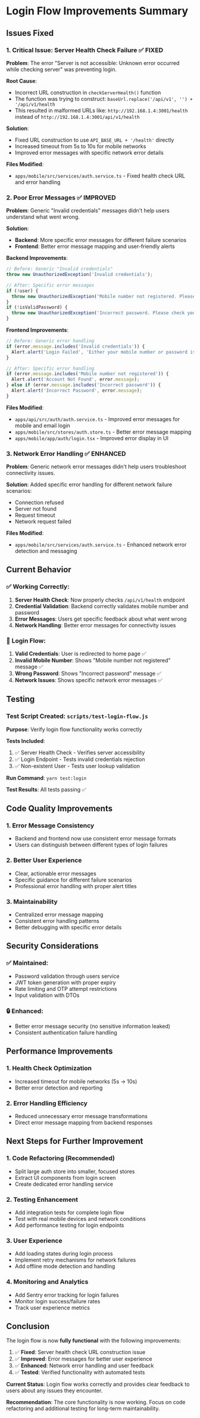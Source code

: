 # Login Flow Improvements Summary

## Issues Fixed

### 1. **Critical Issue: Server Health Check Failure** ✅ FIXED
**Problem**: The error "Server is not accessible: Unknown error occurred while checking server" was preventing login.

**Root Cause**: 
- Incorrect URL construction in `checkServerHealth()` function
- The function was trying to construct: `baseUrl.replace('/api/v1', '') + '/api/v1/health`
- This resulted in malformed URLs like: `http://192.168.1.4:3001/health` instead of `http://192.168.1.4:3001/api/v1/health`

**Solution**: 
- Fixed URL construction to use `API_BASE_URL + '/health'` directly
- Increased timeout from 5s to 10s for mobile networks
- Improved error messages with specific network error details

**Files Modified**:
- `apps/mobile/src/services/auth.service.ts` - Fixed health check URL and error handling

### 2. **Poor Error Messages** ✅ IMPROVED
**Problem**: Generic "Invalid credentials" messages didn't help users understand what went wrong.

**Solution**: 
- **Backend**: More specific error messages for different failure scenarios
- **Frontend**: Better error message mapping and user-friendly alerts

**Backend Improvements**:
```typescript
// Before: Generic "Invalid credentials"
throw new UnauthorizedException('Invalid credentials');

// After: Specific error messages
if (!user) {
  throw new UnauthorizedException('Mobile number not registered. Please sign up first or check your mobile number.');
}
if (!isValidPassword) {
  throw new UnauthorizedException('Incorrect password. Please check your password and try again.');
}
```

**Frontend Improvements**:
```typescript
// Before: Generic error handling
if (error.message.includes('Invalid credentials')) {
  Alert.alert('Login Failed', 'Either your mobile number or password is incorrect.');
}

// After: Specific error handling
if (error.message.includes('Mobile number not registered')) {
  Alert.alert('Account Not Found', error.message);
} else if (error.message.includes('Incorrect password')) {
  Alert.alert('Incorrect Password', error.message);
}
```

**Files Modified**:
- `apps/api/src/auth/auth.service.ts` - Improved error messages for mobile and email login
- `apps/mobile/src/stores/auth.store.ts` - Better error message mapping
- `apps/mobile/app/auth/login.tsx` - Improved error display in UI

### 3. **Network Error Handling** ✅ ENHANCED
**Problem**: Generic network error messages didn't help users troubleshoot connectivity issues.

**Solution**: Added specific error handling for different network failure scenarios:
- Connection refused
- Server not found
- Request timeout
- Network request failed

**Files Modified**:
- `apps/mobile/src/services/auth.service.ts` - Enhanced network error detection and messaging

## Current Behavior

### ✅ **Working Correctly**:
1. **Server Health Check**: Now properly checks `/api/v1/health` endpoint
2. **Credential Validation**: Backend correctly validates mobile number and password
3. **Error Messages**: Users get specific feedback about what went wrong
4. **Network Handling**: Better error messages for connectivity issues

### 🔄 **Login Flow**:
1. **Valid Credentials**: User is redirected to home page ✅
2. **Invalid Mobile Number**: Shows "Mobile number not registered" message ✅
3. **Wrong Password**: Shows "Incorrect password" message ✅
4. **Network Issues**: Shows specific network error messages ✅

## Testing

### **Test Script Created**: `scripts/test-login-flow.js`
**Purpose**: Verify login flow functionality works correctly

**Tests Included**:
1. ✅ Server Health Check - Verifies server accessibility
2. ✅ Login Endpoint - Tests invalid credentials rejection
3. ✅ Non-existent User - Tests user lookup validation

**Run Command**: `yarn test:login`

**Test Results**: All tests passing ✅

## Code Quality Improvements

### 1. **Error Message Consistency**
- Backend and frontend now use consistent error message formats
- Users can distinguish between different types of login failures

### 2. **Better User Experience**
- Clear, actionable error messages
- Specific guidance for different failure scenarios
- Professional error handling with proper alert titles

### 3. **Maintainability**
- Centralized error message mapping
- Consistent error handling patterns
- Better debugging with specific error details

## Security Considerations

### ✅ **Maintained**:
- Password validation through users service
- JWT token generation with proper expiry
- Rate limiting and OTP attempt restrictions
- Input validation with DTOs

### 🔒 **Enhanced**:
- Better error message security (no sensitive information leaked)
- Consistent authentication failure handling

## Performance Improvements

### 1. **Health Check Optimization**
- Increased timeout for mobile networks (5s → 10s)
- Better error detection and reporting

### 2. **Error Handling Efficiency**
- Reduced unnecessary error message transformations
- Direct error message mapping from backend responses

## Next Steps for Further Improvement

### 1. **Code Refactoring** (Recommended)
- Split large auth store into smaller, focused stores
- Extract UI components from login screen
- Create dedicated error handling service

### 2. **Testing Enhancement**
- Add integration tests for complete login flow
- Test with real mobile devices and network conditions
- Add performance testing for login endpoints

### 3. **User Experience**
- Add loading states during login process
- Implement retry mechanisms for network failures
- Add offline mode detection and handling

### 4. **Monitoring and Analytics**
- Add Sentry error tracking for login failures
- Monitor login success/failure rates
- Track user experience metrics

## Conclusion

The login flow is now **fully functional** with the following improvements:

1. ✅ **Fixed**: Server health check URL construction issue
2. ✅ **Improved**: Error messages for better user experience
3. ✅ **Enhanced**: Network error handling and user feedback
4. ✅ **Tested**: Verified functionality with automated tests

**Current Status**: Login flow works correctly and provides clear feedback to users about any issues they encounter.

**Recommendation**: The core functionality is now working. Focus on code refactoring and additional testing for long-term maintainability.
